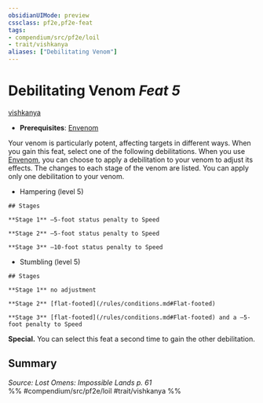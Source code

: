 ```yaml
---
obsidianUIMode: preview
cssclass: pf2e,pf2e-feat
tags:
- compendium/src/pf2e/loil
- trait/vishkanya
aliases: ["Debilitating Venom"]
---
```

# Debilitating Venom  *Feat 5*  
[vishkanya](/rules/traits/vishkanya-loil.md)  

- **Prerequisites**: [Envenom](/rules/actions/envenom-loil.md)

Your venom is particularly potent, affecting targets in different ways. When you gain this feat, select one of the following debilitations. When you use [Envenom](/rules/actions/envenom-loil.md), you can choose to apply a debilitation to your venom to adjust its effects. The changes to each stage of the venom are listed. You can apply only one debilitation to your venom.

- Hampering (level 5)

```ad-inline-affliction
## Stages

**Stage 1** –5-foot status penalty to Speed

**Stage 2** –5-foot status penalty to Speed

**Stage 3** –10-foot status penalty to Speed
```

- Stumbling (level 5)

```ad-inline-affliction
## Stages

**Stage 1** no adjustment

**Stage 2** [flat-footed](/rules/conditions.md#Flat-footed)

**Stage 3** [flat-footed](/rules/conditions.md#Flat-footed) and a –5-foot penalty to Speed
```

**Special.** You can select this feat a second time to gain the other debilitation.

## Summary

*Source: Lost Omens: Impossible Lands p. 61*  
%% #compendium/src/pf2e/loil #trait/vishkanya %%